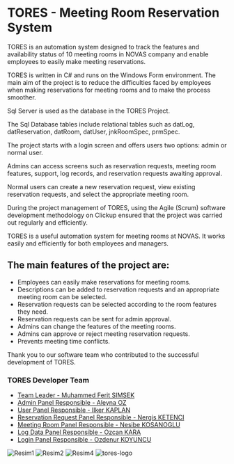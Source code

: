 <h1>TORES - Meeting Room Reservation System</h1>
<p>TORES is an automation system designed to track the features and availability status of 10 meeting rooms in NOVAS company and enable employees to easily make meeting reservations.</p>
<p>TORES is written in C# and runs on the Windows Form environment. The main aim of the project is to reduce the difficulties faced by employees when making reservations for meeting rooms and to make the process smoother.</p>
<p>Sql Server is used as the database in the TORES Project.</p>
<p>The Sql Database tables include relational tables such as datLog, datReservation, datRoom, datUser, jnkRoomSpec, prmSpec.</p>
<p>The project starts with a login screen and offers users two options: admin or normal user.</p>
<p>Admins can access screens such as reservation requests, meeting room features, support, log records, and reservation requests awaiting approval.</p>
<p>Normal users can create a new reservation request, view existing reservation requests, and select the appropriate meeting room.</p>
<p>During the project management of TORES, using the Agile (Scrum) software development methodology on Clickup ensured that the project was carried out regularly and efficiently.</p>
<p>TORES is a useful automation system for meeting rooms at NOVAS. It works easily and efficiently for both employees and managers.</p>
<h2>The main features of the project are:</h2>
<ul>
  <li>Employees can easily make reservations for meeting rooms.</li>
  <li>Descriptions can be added to reservation requests and an appropriate meeting room can be selected.</li>
  <li>Reservation requests can be selected according to the room features they need.</li>
  <li>Reservation requests can be sent for admin approval.</li>
  <li>Admins can change the features of the meeting rooms.</li>
  <li>Admins can approve or reject meeting reservation requests.</li>
  <li>Prevents meeting time conflicts.</li>
</ul>
<p>Thank you to our software team who contributed to the successful development of TORES.</p>
<h3>TORES Developer Team</h3>
<ul>
  <li><a href="https://github.com/cptmfs">Team Leader - Muhammed Ferit SIMSEK</a></li>
  <li><a href="https://github.com/Aleyna7">Admin Panel Responsible - Aleyna OZ</a></li>
  <li><a href="https://github.com/IlkerKaplan">User Panel Responsible - Ilker KAPLAN</a></li>
  <li><a href="https://github.com/NrgsK">Reservation Request Panel Responsible - Nergis KETENCI</a></li>
  <li><a href="https://github.com/Nesibe93">Meeting Room Panel Responsible - Nesibe KOSANOGLU</a></li>
  <li><a href="https://github.com/OzcanKaraa">Log Data Panel Responsible - Ozcan KARA</a></li>
  <li><a href="https://github.com/ozdenur">Login Panel Responsible - Ozdenur KOYUNCU</a></li>
</ul>

![Resim1](https://user-images.githubusercontent.com/83764485/228959829-9dbce6cd-024a-4518-bcef-6481e1cd6ea2.png)
![Resim2](https://user-images.githubusercontent.com/83764485/228959837-18413edb-5b96-4a09-8084-cda6132c0e7a.png)
![Resim4](https://user-images.githubusercontent.com/83764485/228959847-ef758d28-45a7-4974-b035-a30a4af8ffe4.png)
![tores-logo](https://user-images.githubusercontent.com/83764485/228959850-f3e0db22-1428-4b20-8a4f-1b75dbe221cd.png)
